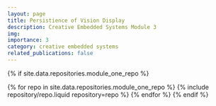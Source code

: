 ```yaml
---
layout: page
title: Persistience of Vision Display
description: Creative Embedded Systems Module 3
img:
importance: 3
category: creative embedded systems
related_publications: false
---
```


<div class="row justify-content-sm-start">

{% if site.data.repositories.module_one_repo %}

{% for repo in site.data.repositories.module_one_repo %} {% include repository/repo.liquid repository=repo %} {% endfor %}
{% endif %}

</div>
